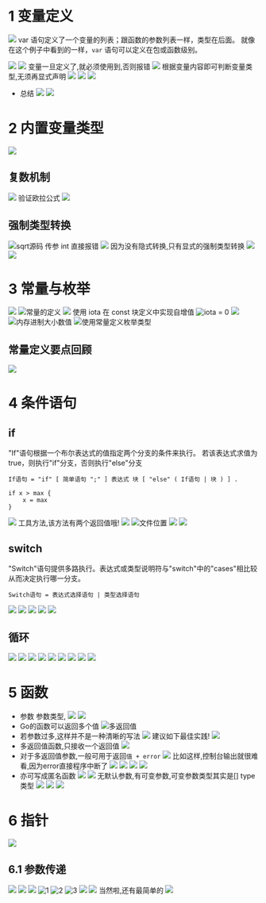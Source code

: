 # 1 变量定义
![](https://upload-images.jianshu.io/upload_images/4685968-dcc545a0c25312cd.png?imageMogr2/auto-orient/strip%7CimageView2/2/w/1240)
var 语句定义了一个变量的列表；跟函数的参数列表一样，类型在后面。
就像在这个例子中看到的一样，`var` 语句可以定义在包或函数级别。

![](https://upload-images.jianshu.io/upload_images/4685968-c761b0b8887cb33b.png?imageMogr2/auto-orient/strip%7CimageView2/2/w/1240)
![](https://upload-images.jianshu.io/upload_images/4685968-24cbfe3978b0a256.png?imageMogr2/auto-orient/strip%7CimageView2/2/w/1240)
变量一旦定义了,就必须使用到,否则报错
![](https://upload-images.jianshu.io/upload_images/4685968-d9849076af8bd39e.png?imageMogr2/auto-orient/strip%7CimageView2/2/w/1240)
根据变量内容即可判断变量类型,无须再显式声明
![](https://upload-images.jianshu.io/upload_images/4685968-c033e5c0f088b243.png?imageMogr2/auto-orient/strip%7CimageView2/2/w/1240)
![](https://upload-images.jianshu.io/upload_images/4685968-49d94f156dd5b46e.png?imageMogr2/auto-orient/strip%7CimageView2/2/w/1240)
![](https://upload-images.jianshu.io/upload_images/4685968-399b556331d40c82.png?imageMogr2/auto-orient/strip%7CimageView2/2/w/1240)
- 总结
![](https://upload-images.jianshu.io/upload_images/4685968-159e6852758c709a.png?imageMogr2/auto-orient/strip%7CimageView2/2/w/1240)
![](https://upload-images.jianshu.io/upload_images/4685968-d1adadf8cea48117.png?imageMogr2/auto-orient/strip%7CimageView2/2/w/1240)
# 2 内置变量类型
![](https://upload-images.jianshu.io/upload_images/4685968-ab2098c4512d04c3.png?imageMogr2/auto-orient/strip%7CimageView2/2/w/1240)
## 复数机制
![](https://upload-images.jianshu.io/upload_images/4685968-a3af538c25f3a461.png?imageMogr2/auto-orient/strip%7CimageView2/2/w/1240)
验证欧拉公式
![](https://upload-images.jianshu.io/upload_images/4685968-e316fa9f439a6702.png?imageMogr2/auto-orient/strip%7CimageView2/2/w/1240)
## 强制类型转换
![sqrt源码](https://upload-images.jianshu.io/upload_images/4685968-eb4bae006a5dee01.png?imageMogr2/auto-orient/strip%7CimageView2/2/w/1240)
传参 int 直接报错
![](https://upload-images.jianshu.io/upload_images/4685968-01e1a1da01217af9.png?imageMogr2/auto-orient/strip%7CimageView2/2/w/1240)
因为没有隐式转换,只有显式的强制类型转换
![](https://upload-images.jianshu.io/upload_images/4685968-c22fda2c24ab0e0d.png?imageMogr2/auto-orient/strip%7CimageView2/2/w/1240)
![](https://upload-images.jianshu.io/upload_images/4685968-82cd955ce6fe0838.png?imageMogr2/auto-orient/strip%7CimageView2/2/w/1240)
# 3 常量与枚举
![](https://upload-images.jianshu.io/upload_images/4685968-8de62a5eb0bf7618.png?imageMogr2/auto-orient/strip%7CimageView2/2/w/1240)
![常量的定义](https://upload-images.jianshu.io/upload_images/4685968-793b802cb1aeb54d.png?imageMogr2/auto-orient/strip%7CimageView2/2/w/1240)
![](https://upload-images.jianshu.io/upload_images/4685968-f5bd95e7786dbed5.png?imageMogr2/auto-orient/strip%7CimageView2/2/w/1240)
使用 iota 在 const 块定义中实现自增值
![iota = 0](https://upload-images.jianshu.io/upload_images/4685968-727bc25d5d409b51.png?imageMogr2/auto-orient/strip%7CimageView2/2/w/1240)
![](https://upload-images.jianshu.io/upload_images/4685968-26d00599bd2cab78.png?imageMogr2/auto-orient/strip%7CimageView2/2/w/1240)
![内存进制大小数值](https://upload-images.jianshu.io/upload_images/4685968-d052ac5984efae3f.png?imageMogr2/auto-orient/strip%7CimageView2/2/w/1240)
![使用常量定义枚举类型](https://upload-images.jianshu.io/upload_images/4685968-61754fdce22e95a2.png?imageMogr2/auto-orient/strip%7CimageView2/2/w/1240)
## 常量定义要点回顾
![](https://upload-images.jianshu.io/upload_images/4685968-38af7e8d959d8bcf.png?imageMogr2/auto-orient/strip%7CimageView2/2/w/1240)
# 4 条件语句
## if
"If"语句根据一个布尔表达式的值指定两个分支的条件来执行。 若该表达式求值为true，则执行"if"分支，否则执行"else"分支
```
If语句 = "if" [ 简单语句 ";" ] 表达式 块 [ "else" ( If语句 | 块 ) ] .
```
```
if x > max {
	x = max
}
```
![](https://upload-images.jianshu.io/upload_images/4685968-1030048192aa8c60.png?imageMogr2/auto-orient/strip%7CimageView2/2/w/1240)
工具方法,该方法有两个返回值哦!
![](https://upload-images.jianshu.io/upload_images/4685968-d455cae29784ba11.png?imageMogr2/auto-orient/strip%7CimageView2/2/w/1240)
![文件位置](https://upload-images.jianshu.io/upload_images/4685968-0f10aeb7c16461b1.png?imageMogr2/auto-orient/strip%7CimageView2/2/w/1240)
![](https://upload-images.jianshu.io/upload_images/4685968-b3966cbf6a39a7dc.png?imageMogr2/auto-orient/strip%7CimageView2/2/w/1240)
![](https://upload-images.jianshu.io/upload_images/4685968-023df8ffbbbdd0a6.png?imageMogr2/auto-orient/strip%7CimageView2/2/w/1240)
## switch
"Switch"语句提供多路执行。表达式或类型说明符与"switch"中的"cases"相比较从而决定执行哪一分支。
```
Switch语句 = 表达式选择语句 | 类型选择语句 
```
![](https://upload-images.jianshu.io/upload_images/4685968-43a05a5d91b99c5b.png?imageMogr2/auto-orient/strip%7CimageView2/2/w/1240)
![](https://upload-images.jianshu.io/upload_images/4685968-c1f3b76493c2ba18.png?imageMogr2/auto-orient/strip%7CimageView2/2/w/1240)
![](https://upload-images.jianshu.io/upload_images/4685968-aa6666c6a42f0616.png?imageMogr2/auto-orient/strip%7CimageView2/2/w/1240)
![](https://upload-images.jianshu.io/upload_images/4685968-84520d3418ef0700.png?imageMogr2/auto-orient/strip%7CimageView2/2/w/1240)
![](https://upload-images.jianshu.io/upload_images/4685968-34463d922ce507b7.png?imageMogr2/auto-orient/strip%7CimageView2/2/w/1240)
## 循环
![](https://upload-images.jianshu.io/upload_images/4685968-afd40ac5b52b975d.png?imageMogr2/auto-orient/strip%7CimageView2/2/w/1240)
![](https://upload-images.jianshu.io/upload_images/4685968-3994aac2770e4490.png?imageMogr2/auto-orient/strip%7CimageView2/2/w/1240)
![](https://upload-images.jianshu.io/upload_images/4685968-0a56457977716208.png?imageMogr2/auto-orient/strip%7CimageView2/2/w/1240)
![](https://upload-images.jianshu.io/upload_images/4685968-ead89acd1f82240d.png?imageMogr2/auto-orient/strip%7CimageView2/2/w/1240)
![](https://upload-images.jianshu.io/upload_images/4685968-12979092e66a0dc5.png?imageMogr2/auto-orient/strip%7CimageView2/2/w/1240)
![](https://upload-images.jianshu.io/upload_images/4685968-4c16122e1ce2a270.png?imageMogr2/auto-orient/strip%7CimageView2/2/w/1240)
![](https://upload-images.jianshu.io/upload_images/4685968-db220303bd7260ea.png?imageMogr2/auto-orient/strip%7CimageView2/2/w/1240)
![](https://upload-images.jianshu.io/upload_images/4685968-52430de72c205b31.png?imageMogr2/auto-orient/strip%7CimageView2/2/w/1240)
![](https://upload-images.jianshu.io/upload_images/4685968-28865bac63f52d6b.png?imageMogr2/auto-orient/strip%7CimageView2/2/w/1240)
# 5 函数
- 参数 参数类型,
![](https://upload-images.jianshu.io/upload_images/4685968-7ede8751dc54c5fc.png?imageMogr2/auto-orient/strip%7CimageView2/2/w/1240)
![](https://upload-images.jianshu.io/upload_images/4685968-341698877c01a08c.png?imageMogr2/auto-orient/strip%7CimageView2/2/w/1240)
- Go的函数可以返回多个值
![多返回值](https://upload-images.jianshu.io/upload_images/4685968-822efa5637e6f0b3.png?imageMogr2/auto-orient/strip%7CimageView2/2/w/1240)
- 若参数过多,这样并不是一种清晰的写法
![](https://upload-images.jianshu.io/upload_images/4685968-fdd54a3889db81c3.png?imageMogr2/auto-orient/strip%7CimageView2/2/w/1240)
建议如下最佳实践!
![](https://upload-images.jianshu.io/upload_images/4685968-704fe54da0cece27.png?imageMogr2/auto-orient/strip%7CimageView2/2/w/1240)
- 多返回值函数,只接收一个返回值
![](https://upload-images.jianshu.io/upload_images/4685968-c582a9c2b3fb2933.png?imageMogr2/auto-orient/strip%7CimageView2/2/w/1240)
- 对于多返回值参数,一般可用于返回`值 + error`
![](https://upload-images.jianshu.io/upload_images/4685968-c850ba0c797cd2cd.png?imageMogr2/auto-orient/strip%7CimageView2/2/w/1240)
比如这样,控制台输出就很难看,因为error直接程序中断了
![](https://upload-images.jianshu.io/upload_images/4685968-88ec2aed632194da.png?imageMogr2/auto-orient/strip%7CimageView2/2/w/1240)
![](https://upload-images.jianshu.io/upload_images/4685968-bf666abd6bf34d57.png?imageMogr2/auto-orient/strip%7CimageView2/2/w/1240)
![](https://upload-images.jianshu.io/upload_images/4685968-d3e2f0d88b15b07a.png?imageMogr2/auto-orient/strip%7CimageView2/2/w/1240)
![](https://upload-images.jianshu.io/upload_images/4685968-c5d32e7246e69988.png?imageMogr2/auto-orient/strip%7CimageView2/2/w/1240)
- 亦可写成匿名函数
![](https://upload-images.jianshu.io/upload_images/4685968-212c829f3b098030.png?imageMogr2/auto-orient/strip%7CimageView2/2/w/1240)
![](https://upload-images.jianshu.io/upload_images/4685968-50f02de0b6e82784.png?imageMogr2/auto-orient/strip%7CimageView2/2/w/1240)
无默认参数,有可变参数,可变参数类型其实是[] type 类型
![](https://upload-images.jianshu.io/upload_images/4685968-98976a75ee0cbe25.png?imageMogr2/auto-orient/strip%7CimageView2/2/w/1240)
![](https://upload-images.jianshu.io/upload_images/4685968-91c8fb4da3fff9f0.png?imageMogr2/auto-orient/strip%7CimageView2/2/w/1240)
![](https://upload-images.jianshu.io/upload_images/4685968-f516bfbbed050cf0.png?imageMogr2/auto-orient/strip%7CimageView2/2/w/1240)
#  6 指针
![](https://upload-images.jianshu.io/upload_images/4685968-48f45af0ade89920.png?imageMogr2/auto-orient/strip%7CimageView2/2/w/1240)
## 6.1 参数传递
![](https://upload-images.jianshu.io/upload_images/4685968-fae13000a0e0e46d.png?imageMogr2/auto-orient/strip%7CimageView2/2/w/1240)
![](https://upload-images.jianshu.io/upload_images/4685968-cbdaefbf665f5318.png?imageMogr2/auto-orient/strip%7CimageView2/2/w/1240)
![](https://upload-images.jianshu.io/upload_images/4685968-433a6d23da7d5e90.png?imageMogr2/auto-orient/strip%7CimageView2/2/w/1240)
![1](https://upload-images.jianshu.io/upload_images/4685968-878f29183b7cc5f2.png?imageMogr2/auto-orient/strip%7CimageView2/2/w/1240)
![2](https://upload-images.jianshu.io/upload_images/4685968-37024340d43a58eb.png?imageMogr2/auto-orient/strip%7CimageView2/2/w/1240)
![3](https://upload-images.jianshu.io/upload_images/4685968-e03a16755081e3f5.png?imageMogr2/auto-orient/strip%7CimageView2/2/w/1240)
![](https://upload-images.jianshu.io/upload_images/4685968-26869ed2467509bd.png?imageMogr2/auto-orient/strip%7CimageView2/2/w/1240)
![](https://upload-images.jianshu.io/upload_images/4685968-c7b7a157d43769e0.png?imageMogr2/auto-orient/strip%7CimageView2/2/w/1240)
当然啦,还有最简单的
![](https://upload-images.jianshu.io/upload_images/4685968-b0283ef0cae97b30.png?imageMogr2/auto-orient/strip%7CimageView2/2/w/1240)
